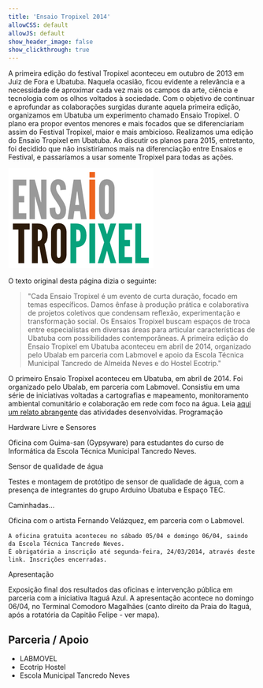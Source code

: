 ```yaml
---
title: 'Ensaio Tropixel 2014'
allowCSS: default
allowJS: default
show_header_image: false
show_clickthrough: true
---
```


A primeira edição do festival Tropixel aconteceu em outubro de 2013 em Juiz de Fora e Ubatuba. Naquela ocasião, ficou evidente a relevância e a necessidade de aproximar cada vez mais os campos da arte, ciência e tecnologia com os olhos voltados à sociedade. Com o objetivo de continuar e aprofundar as colaborações surgidas durante aquela primeira edição,  organizamos em Ubatuba um experimento chamado Ensaio Tropixel. O plano era propor eventos menores e mais focados que se diferenciariam assim do Festival Tropixel, maior e mais ambicioso. Realizamos uma edição do Ensaio Tropixel em Ubatuba. Ao discutir os planos para 2015, entretanto, foi decidido que não insistiríamos mais na diferenciação entre Ensaios e Festival, e passaríamos a usar somente Tropixel para todas as ações.

![](ensaio.png)

O texto original desta página dizia o seguinte:

> "Cada Ensaio Tropixel é um evento de curta duração, focado em temas específicos. Damos ênfase à produção prática e colaborativa de projetos coletivos que condensam reflexão, experimentação e transformação social. Os Ensaios Tropixel buscam espaços de troca entre especialistas em diversas áreas para articular características de Ubatuba com possibilidades contemporâneas.
> A primeira edição do Ensaio Tropixel em Ubatuba aconteceu em abril de 2014, organizado pelo Ubalab em parceria com Labmovel e apoio da Escola Técnica Municipal Tancredo de Almeida Neves e do Hostel Ecotrip."

O primeiro Ensaio Tropixel aconteceu em Ubatuba, em abril de 2014. Foi organizado pelo Ubalab, em parceria com Labmovel. Consistiu em uma série de iniciativas voltadas a cartografias e mapeamento, monitoramento ambiental comunitário e colaboração em rede com foco na água. Leia [aqui um relato abrangente](https://ubalab.github.io/blog/ensaio-tropixel-1-relato) das atividades desenvolvidas.
Programação

Hardware Livre e Sensores

Oficina com Guima-san (Gypsyware) para estudantes do curso de Informática da Escola Técnica Municipal Tancredo Neves.

Sensor de qualidade de água

Testes e montagem de protótipo de sensor de qualidade de água, com a presença de integrantes do grupo Arduino Ubatuba e Espaço TEC.

Caminhadas...

Oficina com o artista Fernando Velázquez, em parceria com o Labmovel.

    A oficina gratuita aconteceu no sábado 05/04 e domingo 06/04, saindo da Escola Técnica Tancredo Neves.
    É obrigatória a inscrição até segunda-feira, 24/03/2014, através deste link. Inscrições encerradas.

Apresentação

Exposição final dos resultados das oficinas e intervenção pública em parceria com a iniciativa Itaguá Azul. A apresentação acontece no domingo 06/04, no Terminal Comodoro Magalhães (canto direito da Praia do Itaguá, após a rotatória da Capitão Felipe - ver mapa).

## Parceria / Apoio

- LABMOVEL
- Ecotrip Hostel
- Escola Municipal Tancredo Neves
